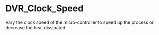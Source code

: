 # DVR_Clock_Speed
Vary the clock speed of the micro-controller to speed up the process or decrease the heat dissipated
